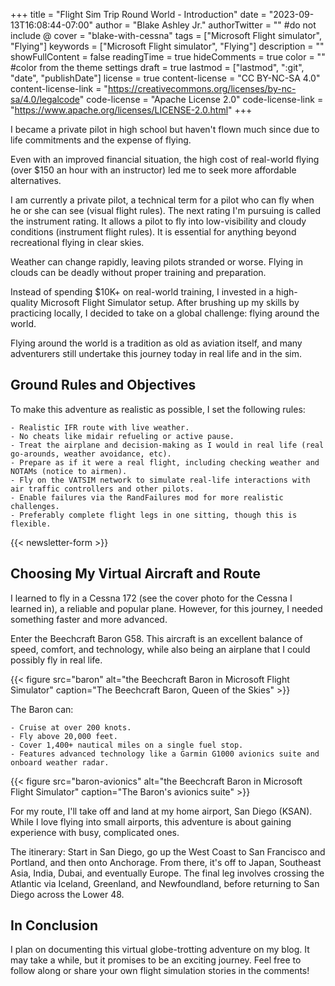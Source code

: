+++
title = "Flight Sim Trip Round World - Introduction"
date = "2023-09-13T16:08:44-07:00"
author = "Blake Ashley Jr."
authorTwitter = "" #do not include @
cover = "blake-with-cessna"
tags = ["Microsoft Flight simulator", "Flying"]
keywords = ["Microsoft Flight simulator", "Flying"]
description = ""
showFullContent = false
readingTime = true
hideComments = true
color = "" #color from the theme settings
draft = true
lastmod = ["lastmod", ":git", "date", "publishDate"]
license = true
content-license = "CC BY-NC-SA 4.0"
content-license-link = "https://creativecommons.org/licenses/by-nc-sa/4.0/legalcode"
code-license = "Apache License 2.0"
code-license-link = "https://www.apache.org/licenses/LICENSE-2.0.html"
+++

I became a private pilot in high school but haven't flown much since due to life commitments and the expense of flying.

Even with an improved financial situation, the high cost of real-world flying (over $150 an hour with an instructor) led me to seek more affordable alternatives.

I am currently a private pilot, a technical term for a pilot who can fly when he or she can see (visual flight rules). The next rating I'm pursuing is called the instrument rating. It allows a pilot to fly into low-visibility and cloudy conditions (instrument flight rules). It is essential for anything beyond recreational flying in clear skies.

Weather can change rapidly, leaving pilots stranded or worse. Flying in clouds can be deadly without proper training and preparation.

Instead of spending $10K+ on real-world training, I invested in a high-quality Microsoft Flight Simulator setup. After brushing up my skills by practicing locally, I decided to take on a global challenge: flying around the world.

Flying around the world is a tradition as old as aviation itself, and many adventurers still undertake this journey today in real life and in the sim.

## Ground Rules and Objectives

To make this adventure as realistic as possible, I set the following rules:

    - Realistic IFR route with live weather.
    - No cheats like midair refueling or active pause.
    - Treat the airplane and decision-making as I would in real life (real go-arounds, weather avoidance, etc).
    - Prepare as if it were a real flight, including checking weather and NOTAMs (notice to airmen).
    - Fly on the VATSIM network to simulate real-life interactions with air traffic controllers and other pilots.
    - Enable failures via the RandFailures mod for more realistic challenges.
    - Preferably complete flight legs in one sitting, though this is flexible.
{{< newsletter-form >}}
## Choosing My Virtual Aircraft and Route

I learned to fly in a Cessna 172 (see the cover photo for the Cessna I learned in), a reliable and popular plane. However, for this journey, I needed something faster and more advanced.

Enter the Beechcraft Baron G58. This aircraft is an excellent balance of speed, comfort, and technology, while also being an airplane that I could possibly fly in real life.

{{< figure src="baron" alt="the Beechcraft Baron in Microsoft Flight Simulator" caption="The Beechcraft Baron, Queen of the Skies" >}}

The Baron can:

    - Cruise at over 200 knots.
    - Fly above 20,000 feet.
    - Cover 1,400+ nautical miles on a single fuel stop.
    - Features advanced technology like a Garmin G1000 avionics suite and onboard weather radar.

{{< figure src="baron-avionics" alt="the Beechcraft Baron in Microsoft Flight Simulator" caption="The Baron's avionics suite" >}}

For my route, I'll take off and land at my home airport, San Diego (KSAN). While I love flying into small airports, this adventure is about gaining experience with busy, complicated ones.

The itinerary: Start in San Diego, go up the West Coast to San Francisco and Portland, and then onto Anchorage. From there, it's off to Japan, Southeast Asia, India, Dubai, and eventually Europe. The final leg involves crossing the Atlantic via Iceland, Greenland, and Newfoundland, before returning to San Diego across the Lower 48.

## In Conclusion

I plan on documenting this virtual globe-trotting adventure on my blog. It may take a while, but it promises to be an exciting journey. Feel free to follow along or share your own flight simulation stories in the comments!